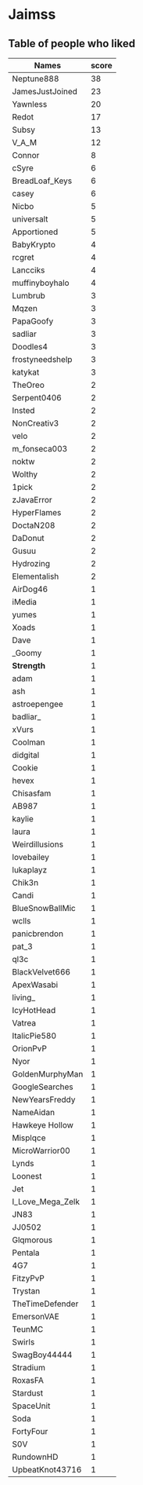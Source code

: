 # Jaimss
## Table of people who liked
Names | score
--- | ---
Neptune888 | 38
JamesJustJoined | 23
Yawnless | 20
Redot | 17
Subsy | 13
V_A_M | 12
Connor | 8
cSyre | 6
BreadLoaf_Keys | 6
casey | 6
Nicbo | 5
universalt | 5
Apportioned | 5
BabyKrypto | 4
rcgret | 4
Lancciks | 4
muffinyboyhalo | 4
Lumbrub | 3
Mqzen | 3
PapaGoofy | 3
sadliar | 3
Doodles4 | 3
frostyneedshelp | 3
katykat | 3
TheOreo | 2
Serpent0406 | 2
Insted | 2
NonCreativ3 | 2
velo | 2
m_fonseca003 | 2
noktw | 2
Wolthy | 2
1pick | 2
zJavaError | 2
HyperFlames | 2
DoctaN208 | 2
DaDonut | 2
Gusuu | 2
Hydrozing | 2
Elementalish | 2
AirDog46 | 1
iMedia | 1
yumes | 1
Xoads | 1
Dave | 1
_Goomy | 1
__Strength__ | 1
adam | 1
ash | 1
astroepengee | 1
badliar_ | 1
xVurs | 1
Coolman | 1
didgital | 1
Cookie | 1
hevex | 1
Chisasfam | 1
AB987 | 1
kaylie | 1
laura | 1
Weirdillusions | 1
lovebailey | 1
lukaplayz | 1
Chik3n | 1
Candi | 1
BlueSnowBallMic | 1
wclls | 1
panicbrendon | 1
pat_3 | 1
ql3c | 1
BlackVelvet666 | 1
ApexWasabi | 1
living_ | 1
IcyHotHead | 1
Vatrea | 1
ItalicPie580 | 1
OrionPvP | 1
Nyor | 1
GoldenMurphyMan | 1
GoogleSearches | 1
NewYearsFreddy | 1
NameAidan | 1
Hawkeye Hollow | 1
Misplqce | 1
MicroWarrior00 | 1
Lynds | 1
Loonest | 1
Jet | 1
I_Love_Mega_Zelk | 1
JN83 | 1
JJ0502 | 1
Glqmorous | 1
Pentala | 1
4G7 | 1
FitzyPvP | 1
Trystan | 1
TheTimeDefender | 1
EmersonVAE | 1
TeunMC | 1
Swirls | 1
SwagBoy44444 | 1
Stradium | 1
RoxasFA | 1
Stardust | 1
SpaceUnit | 1
Soda | 1
FortyFour | 1
S0V | 1
RundownHD | 1
UpbeatKnot43716 | 1
